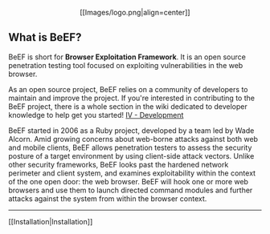 <p align=center>
[[Images/logo.png|align=center]]
</p>

##  What is BeEF?

BeEF is short for **Browser Exploitation Framework**. It is an open source penetration testing tool focused on exploiting vulnerabilities in the web browser.

As an open source project, BeEF relies on a community of developers to maintain and improve the project. If you're interested in contributing to the BeEF project, there is a whole section in the wiki dedicated to developer knowledge to help get you started! [IV - Development](https://github.com/beefproject/beef/wiki/ActiveRecord)

BeEF started in 2006 as a Ruby project, developed by a team led by Wade Alcorn. Amid growing concerns about web-borne attacks against both web and mobile clients, BeEF allows penetration testers to assess the security posture of a target environment by using client-side attack vectors. Unlike other security frameworks, BeEF looks past the hardened network perimeter and client system, and examines exploitability within the context of the one open door: the web browser. BeEF will hook one or more web browsers and use them to launch directed command modules and further attacks against the system from within the browser context.


***
[[Installation|Installation]]
